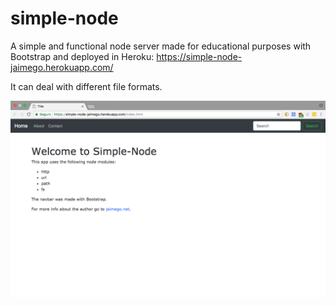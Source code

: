 # simple-node
A simple and functional node server made for educational purposes with Bootstrap and deployed in Heroku: https://simple-node-jaimego.herokuapp.com/

It can deal with different file formats.

![](screenshot.png)
